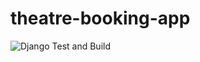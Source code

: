# theatre-booking-app
![Django Test and Build](https://github.com/akshat2602/theatre-booking-app/workflows/Django%20Test%20and%20Build/badge.svg)
